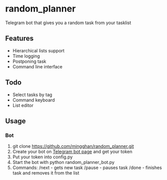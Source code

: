 # random_planner
Telegram bot that gives you a random task from your tasklist

## Features
* Hierarchical lists support
* Time logging
* Postponing task
* Command line interface

## Todo
* Select tasks by tag
* Command keyboard
* List editor

## Usage
### Bot
1.
    git clone https://github.com/mingghan/random_planner.git
2. Create your bot on [Telegram bot page](https://core.telegram.org/bots#6-botfather) and get your token
3. Put your token into config.py
4. Start the bot with
    python random_planner_bot.py
5. Commands:
    /next - gets new task
    /pause - pauses task
    /done - finishes task and removes it from the list
